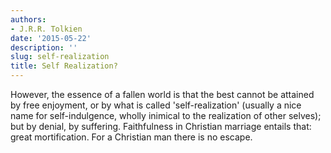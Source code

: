 ```yaml
---
authors:
- J.R.R. Tolkien
date: '2015-05-22'
description: ''
slug: self-realization
title: Self Realization?
---
```

However, the essence of a fallen world is that the best cannot be attained by free enjoyment, or by what is called 'self-realization' (usually a nice name for self-indulgence, wholly inimical to the realization of other selves); but by denial, by suffering. Faithfulness in Christian marriage entails that: great mortification. For a Christian man there is no escape.



